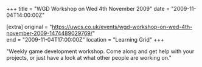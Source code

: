 +++
title = "WGD Workshop on Wed 4th November 2009"
date = "2009-11-04T14:00:00Z"

[extra]
original = "https://uwcs.co.uk/events/wgd-workshop-on-wed-4th-november-2009-1474489029769/"    
end = "2009-11-04T17:00:00Z"
location = "Learning Grid"
+++

"Weekly game development workshop. Come along and get help with your projects, or just have a look at what other people are working on."

